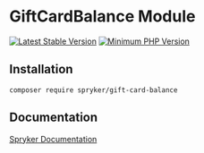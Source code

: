 # GiftCardBalance Module
[![Latest Stable Version](https://poser.pugx.org/spryker/gift-card-balance/v/stable.svg)](https://packagist.org/packages/spryker/gift-card-balance)
[![Minimum PHP Version](https://img.shields.io/badge/php-%3E%3D%208.3-8892BF.svg)](https://php.net/)

## Installation

```
composer require spryker/gift-card-balance
```

## Documentation

[Spryker Documentation](https://spryker.github.io)
